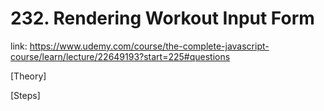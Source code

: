 # 232. Rendering Workout Input Form

link: https://www.udemy.com/course/the-complete-javascript-course/learn/lecture/22649193?start=225#questions



[Theory]





[Steps]

